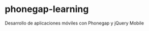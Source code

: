 phonegap-learning
=================

Desarrollo de aplicaciones móviles con Phonegap y jQuery Mobile